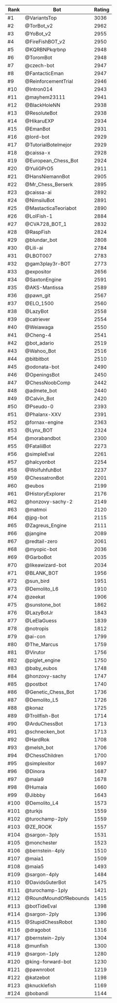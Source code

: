 Rank|Bot|Rating
---|---|---
#1|@VariantsTop|3036
#2|@TorBot_v2|2962
#3|@YoBot_v2|2955
#4|@FireFishBOT_v2|2950
#5|@KQRBNPkqrbnp|2948
#6|@ToromBot|2948
#7|@czech-bot|2947
#8|@FantacticEman|2947
#9|@ReinforcementTrial|2946
#10|@Intron014|2943
#11|@mayhem23111|2941
#12|@BlackHoleNN|2938
#13|@ResoluteBot|2938
#14|@HikaruEXP|2934
#15|@EmanBot|2931
#16|@lord-bot|2929
#17|@TutorialBotelmejor|2929
#18|@caissa-x|2928
#19|@European_Chess_Bot|2924
#20|@YuliGPrO5|2911
#21|@HansNiemannBot|2905
#22|@Mr_Chess_Berserk|2895
#23|@caissa-ai|2892
#24|@NimsiluBot|2891
#25|@MastacticaTeoriabot|2890
#26|@LolFish-1|2884
#27|@CVA728_BOT_1|2832
#28|@RaspFish|2824
#29|@blundar_bot|2808
#30|@Lili-ai|2784
#31|@LBOT007|2783
#32|@gam3play3r-BOT|2773
#33|@expositor|2656
#34|@SaxtonEngine|2591
#35|@AKS-Mantissa|2589
#36|@pawn_git|2567
#37|@ELO_1500|2560
#38|@LazyBot|2558
#39|@catriever|2554
#40|@Weiawaga|2550
#41|@Cheng-4|2541
#42|@bot_adario|2519
#43|@Wahoo_Bot|2516
#44|@bitbitbot|2510
#45|@odonata-bot|2490
#46|@OpeningsBot|2450
#47|@ChessNoobComp|2442
#48|@admete_bot|2440
#49|@Calvin_Bot|2420
#50|@Pseudo-0|2393
#51|@Phalanx-XXV|2391
#52|@fornax-engine|2363
#53|@Lynx_BOT|2324
#54|@morabandbot|2300
#55|@FataliiBot|2273
#56|@simpleEval|2261
#57|@halcyonbot|2254
#58|@WolfuhfuhBot|2237
#59|@ChessatronBot|2201
#60|@eubos|2199
#61|@HistoryExplorer|2176
#62|@honzovy-sachy-2|2149
#63|@matmoi|2120
#64|@jpg-bot|2115
#65|@Zagreus_Engine|2111
#66|@jangine|2089
#67|@redtail-zero|2061
#68|@myopic-bot|2036
#69|@GarboBot|2035
#70|@likeawizard-bot|2034
#71|@BLANK_BOT|1956
#72|@sun_bird|1951
#73|@Demolito_L6|1910
#74|@zeekat|1906
#75|@sunstone_bot|1862
#76|@LazyBotJr|1843
#77|@LeElaGuess|1839
#78|@notropis|1812
#79|@ai-con|1799
#80|@The_Marcus|1759
#81|@Virutor|1756
#82|@piglet_engine|1750
#83|@baby_eubos|1748
#84|@honzovy-sachy|1747
#85|@postbot|1740
#86|@Genetic_Chess_Bot|1736
#87|@Demolito_L5|1726
#88|@konaz|1725
#89|@Trollfish-Bot|1714
#90|@ArduChessBot|1713
#91|@schnecken_bot|1713
#92|@HardRok|1708
#93|@melsh_bot|1706
#94|@ChessChildren|1700
#95|@simplexitor|1697
#96|@Dinora|1687
#97|@maia9|1678
#98|@Humaia|1660
#99|@Jibbby|1643
#100|@Demolito_L4|1573
#101|@turkjs|1559
#102|@turochamp-2ply|1559
#103|@ZE_ROOK|1557
#104|@sargon-3ply|1531
#105|@monchester|1523
#106|@bernstein-4ply|1510
#107|@maia1|1509
#108|@maia5|1493
#109|@sargon-4ply|1484
#110|@DavidsGuterBot|1475
#111|@turochamp-1ply|1421
#112|@RoundMoundOfRebounds|1415
#113|@botTideEval|1398
#114|@sargon-2ply|1396
#115|@StupidChessRobot|1380
#116|@dragobot|1316
#117|@bernstein-2ply|1304
#118|@munfish|1300
#119|@sargon-1ply|1280
#120|@king-forward-bot|1230
#121|@pawnrobot|1219
#122|@katzebot|1198
#123|@knucklefish|1169
#124|@bobandi|1144
